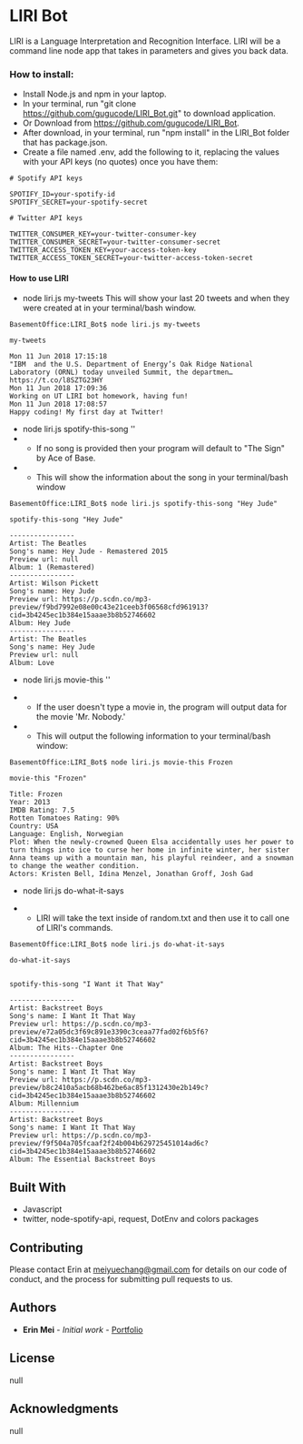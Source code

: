# LIRI Bot

LIRI is a Language Interpretation and Recognition Interface. LIRI will be a command line node app that takes in parameters and gives you back data. 


### How to install:

* Install Node.js and npm in your laptop.
* In your terminal, run "git clone https://github.com/gugucode/LIRI_Bot.git" to download application.
* Or Download from https://github.com/gugucode/LIRI_Bot.
* After download, in your terminal, run "npm install" in the LIRI_Bot folder that has package.json.
* Create a file named .env, add the following to it, replacing the values with your API keys (no quotes) once you have them:

```
# Spotify API keys

SPOTIFY_ID=your-spotify-id
SPOTIFY_SECRET=your-spotify-secret

# Twitter API keys

TWITTER_CONSUMER_KEY=your-twitter-consumer-key
TWITTER_CONSUMER_SECRET=your-twitter-consumer-secret
TWITTER_ACCESS_TOKEN_KEY=your-access-token-key
TWITTER_ACCESS_TOKEN_SECRET=your-twitter-access-token-secret
```

#### How to use LIRI
* node liri.js my-tweets
This will show your last 20 tweets and when they were created at in your terminal/bash window.

```
BasementOffice:LIRI_Bot$ node liri.js my-tweets

my-tweets

Mon 11 Jun 2018 17:15:18
"IBM  and the U.S. Department of Energy’s Oak Ridge National Laboratory (ORNL) today unveiled Summit, the departmen… https://t.co/l8SZTG23HY
Mon 11 Jun 2018 17:09:36
Working on UT LIRI bot homework, having fun!
Mon 11 Jun 2018 17:08:57
Happy coding! My first day at Twitter!
```

* node liri.js spotify-this-song '<song name here>'
* * If no song is provided then your program will default to "The Sign" by Ace of Base.
* * This will show the information about the song in your terminal/bash window

```
BasementOffice:LIRI_Bot$ node liri.js spotify-this-song "Hey Jude"

spotify-this-song "Hey Jude"

----------------
Artist: The Beatles
Song's name: Hey Jude - Remastered 2015
Preview url: null
Album: 1 (Remastered)
----------------
Artist: Wilson Pickett
Song's name: Hey Jude
Preview url: https://p.scdn.co/mp3-preview/f9bd7992e08e00c43e21ceeb3f06568cfd961913?cid=3b4245ec1b384e15aaae3b8b52746602
Album: Hey Jude
----------------
Artist: The Beatles
Song's name: Hey Jude
Preview url: null
Album: Love
```


* node liri.js movie-this '<movie name here>'

* * If the user doesn't type a movie in, the program will output data for the movie 'Mr. Nobody.'
* * This will output the following information to your terminal/bash window:
```
BasementOffice:LIRI_Bot$ node liri.js movie-this Frozen

movie-this "Frozen"

Title: Frozen
Year: 2013
IMDB Rating: 7.5
Rotten Tomatoes Rating: 90%
Country: USA
Language: English, Norwegian
Plot: When the newly-crowned Queen Elsa accidentally uses her power to turn things into ice to curse her home in infinite winter, her sister Anna teams up with a mountain man, his playful reindeer, and a snowman to change the weather condition.
Actors: Kristen Bell, Idina Menzel, Jonathan Groff, Josh Gad
```


* node liri.js do-what-it-says

* * LIRI will take the text inside of random.txt and then use it to call one of LIRI's commands.

```
BasementOffice:LIRI_Bot$ node liri.js do-what-it-says

do-what-it-says


spotify-this-song "I Want it That Way"

----------------
Artist: Backstreet Boys
Song's name: I Want It That Way
Preview url: https://p.scdn.co/mp3-preview/e72a05dc3f69c891e3390c3ceaa77fad02f6b5f6?cid=3b4245ec1b384e15aaae3b8b52746602
Album: The Hits--Chapter One
----------------
Artist: Backstreet Boys
Song's name: I Want It That Way
Preview url: https://p.scdn.co/mp3-preview/b8c2410a5acb68b462be6ac85f1312430e2b149c?cid=3b4245ec1b384e15aaae3b8b52746602
Album: Millennium
----------------
Artist: Backstreet Boys
Song's name: I Want It That Way
Preview url: https://p.scdn.co/mp3-preview/f9f504a705fcaaf2f24b004b629725451014ad6c?cid=3b4245ec1b384e15aaae3b8b52746602
Album: The Essential Backstreet Boys

```


## Built With  

* Javascript 
* twitter, node-spotify-api, request, DotEnv and colors packages


## Contributing

Please contact Erin at meiyuechang@gmail.com for details on our code of conduct, and the process for submitting pull requests to us.

## Authors

* **Erin Mei** - *Initial work* - [Portfolio](https://gugucode.github.io/mysite/)


## License

null

## Acknowledgments

null